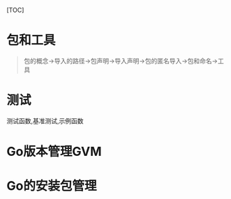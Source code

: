 [TOC]

# 包和工具

> 包的概念->导入的路径->包声明->导入声明->包的匿名导入->包和命名->工具

# 测试

测试函数,基准测试,示例函数

# Go版本管理GVM



# Go的安装包管理

